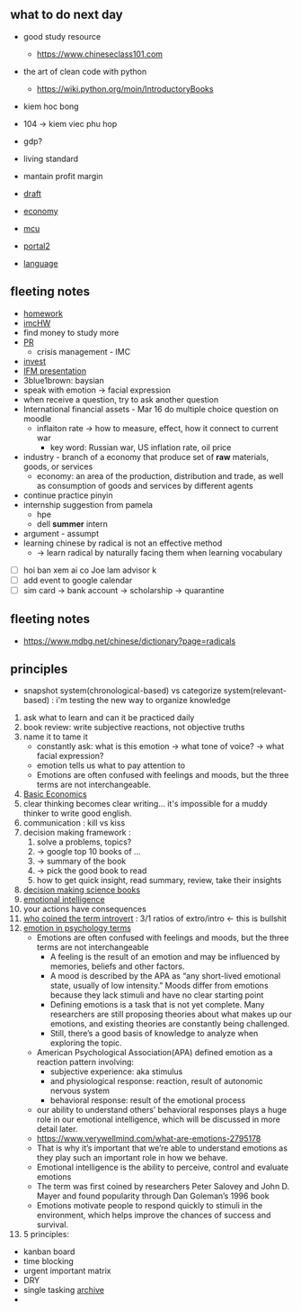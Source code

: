 ## what to do next day

- good study resource
  - https://www.chineseclass101.com
- the art of clean code with python
  - https://wiki.python.org/moin/IntroductoryBooks
- kiem hoc bong
- 104 -> kiem viec phu hop
- gdp?
- living standard
- mantain profit margin
- [draft](draft)
- [economy](economy)

- [mcu](mcu)
- [portal2](portal2)
- [language](language)

## fleeting notes

- [homework](homework)
- [imcHW](imcHW)
- find money to study more
- [PR](PR)
  - crisis management - IMC
- [invest](invest)
- [IFM presentation](IFM-presentation)
- 3blue1brown: baysian
- speak with emotion -> facial expression
- when receive a question, try to ask another question
- International financial assets - Mar 16 do multiple choice question on moodle
  - inflaiton rate -> how to measure, effect, how it connect to current war
    - key word: Russian war, US inflation rate, oil price
- industry - branch of a economy that produce set of **raw** materials, goods, or services
  - economy: an area of the production, distribution and trade, as well as consumption of goods and services by different agents
- continue practice pinyin
- internship suggestion from pamela
  - hpe
  - dell **summer** intern
- argument - assumpt
- learning chinese by radical is not an effective method
  - -> learn radical by naturally facing them when learning vocabulary
- [ ] hoi ban xem ai co Joe lam advisor k
- [ ] add event to google calendar
- [ ] sim card -> bank account -> scholarship -> quarantine

## fleeting notes

- https://www.mdbg.net/chinese/dictionary?page=radicals

## principles

- snapshot system(chronological-based) vs categorize system(relevant-based) : i'm testing the new way to organize knowledge

1. ask what to learn and can it be practiced daily
2. book review: write subjective reactions, not objective truths
3. name it to tame it
   - constantly ask: what is this emotion -> what tone of voice? -> what facial expression?
   - emotion tells us what to pay attention to
   - Emotions are often confused with feelings and moods, but the three terms are not interchangeable.
4. [Basic Economics](Basic-Economics)
5. clear thinking becomes clear writing... it's impossible for a muddy thinker to write good english.
6. communication : kill vs kiss
7. decision making framework :
   1. solve a problems, topics?
   2. -> google top 10 books of ...
   3. -> summary of the book
   4. -> pick the good book to read
   5. how to get quick insight, read summary, review, take their insights
8. [decision making science books](https://www.google.com/search?client=firefox-b-d&q=decision+making+science+books)
9. [emotional intelligence](emotional-intelligence)
10. your actions have consequences
11. [who coined the term introvert](https://www.simplypsychology.org/introvert-extrovert.html) : 3/1 ratios of extro/intro <- this is bullshit
12. [emotion in psychology terms](https://online.uwa.edu/news/emotional-psychology/)
    - Emotions are often confused with feelings and moods, but the three terms are not interchangeable
      - A feeling is the result of an emotion and may be influenced by memories, beliefs and other factors.
      - A mood is described by the APA as “any short-lived emotional state, usually of low intensity.” Moods differ from emotions because they lack stimuli and have no clear starting point
      - Defining emotions is a task that is not yet complete. Many researchers are still proposing theories about what makes up our emotions, and existing theories are constantly being challenged.
      - Still, there’s a good basis of knowledge to analyze when exploring the topic.
    - American Psychological Association(APA) defined emotion as a reaction pattern involving:
      - subjective experience: aka stimulus
      - and physiological response: reaction, result of autonomic nervous system
      - behavioral response: result of the emotional process
    - our ability to understand others’ behavioral responses plays a huge role in our emotional intelligence, which will be discussed in more detail later.
    - https://www.verywellmind.com/what-are-emotions-2795178
    - That is why it’s important that we’re able to understand emotions as they play such an important role in how we behave.
    - Emotional intelligence is the ability to perceive, control and evaluate emotions
    - The term was first coined by researchers Peter Salovey and John D. Mayer and found popularity through Dan Goleman’s 1996 book
    - Emotions motivate people to respond quickly to stimuli in the environment, which helps improve the chances of success and survival.
13. 5 principles:

- kanban board
- time blocking
- urgent important matrix
- DRY
- single tasking
  [archive](archive)
-
